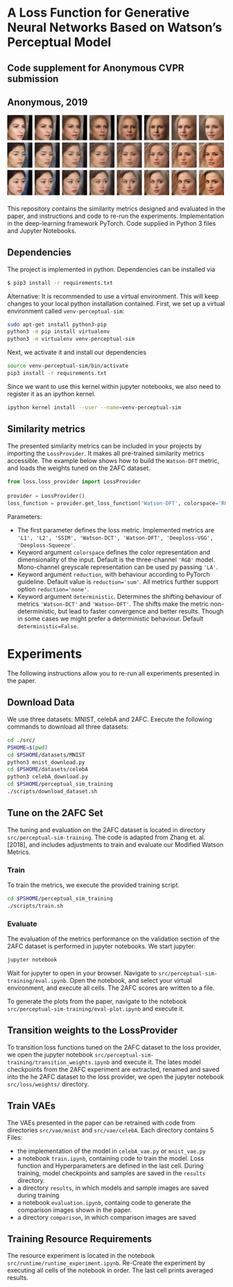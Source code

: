 # A Loss Function for Generative Neural Networks Based on Watson’s Perceptual Model
## Code supplement for Anonymous CVPR submission

## Anonymous, 2019

<img src='./img/titleimage.png' width=500>

This repository contains the similarity metrics designed and evaluated in the paper, and instructions and code to re-run the experiments. Implementation in the deep-learning framework PyTorch. Code supplied in Python 3 files and Jupyter Notebooks.

## Dependencies
The project is implemented in python. Dependencies can be installed via
```bash
$ pip3 install -r requirements.txt
```
Alternative: It is recommended to use a virtual environment. This will keep changes to your local python installation contained. First, we set up a virtual environment called ``venv-perceptual-sim``:
```bash
sudo apt-get install python3-pip
python3 -m pip install virtualenv
python3 -m virtualenv venv-perceptual-sim
```
Next, we activate it and install our dependencies
```bash
source venv-perceptual-sim/bin/activate
pip3 install -r requirements.txt 
```
Since we want to use this kernel within jupyter notebooks, we also need to register it as an ipython kernel.
```bash
ipython kernel install --user --name=venv-perceptual-sim
```

## Similarity metrics

The presented similarity metrics can be included in your projects by importing the ``LossProvider``. It makes all pre-trained similarity metrics accessible. The example below shows how to build the ``Watson-DFT`` metric, and loads the weights tuned on the 2AFC dataset. 

```python
from loss.loss_provider import LossProvider

provider = LossProvider()
loss_function = provider.get_loss_function('Watson-DFT', colorspace='RGB', reduction='sum')
```

Parameters:

* The first parameter defines the loss metric. Implemented metrics are ``'L1', 'L2', 'SSIM', 'Watson-DCT', 'Watson-DFT', 'Deeploss-VGG', 'Deeploss-Squeeze'``. 
* Keyword argument ``colorspace`` defines the color representation and dimensionality of the input. Default is the three-channel ``'RGB'`` model. Mono-channel greyscale representation can be used py passing ``'LA'``. 
* Keyword argument ``reduction``, with behaviour according to PyTorch guideline. Default value is ``reduction='sum'``. All metrics further support option ``reduction='none'``.
* Keyword argument ``deterministic``. Determines the shifting behaviour of metrics ``'Watson-DCT'`` and ``'Watson-DFT'``. The shifts make the metric non-deterministic, but lead to faster convergence and better results. Though in some cases we might prefer a deterministic behaviour. Default ``deterministic=False``.

# Experiments
The following instructions allow you to re-run all experiments presented in the paper.


## Download Data
We use three datasets: MNIST, celebA and 2AFC. Execute the following commands to download all three datasets:
```bash
cd ./src/
PSHOME=$(pwd)
cd $PSHOME/datasets/MNIST
python3 mnist_download.py
cd $PSHOME/datasets/celebA
python3 celebA_download.py
cd $PSHOME/perceptual_sim_training
./scripts/download_dataset.sh
```

## Tune on the 2AFC Set
The tuning and evaluation on the 2AFC dataset is located in directory `src/perceptual-sim-training`. The code is adapted from Zhang et. al. [2018], and includes adjustments to train and evaluate our Modified Watson Metrics. 
### Train
To train the metrics, we execute the provided training script.
```bash
cd $PSHOME/perceptual_sim_training
./scripts/train.sh
```

### Evaluate
The evaluation of the metrics performance on the validation section of the 2AFC dataset is performed in jupyter notebooks. We start jupyter:
```bash
jupyter notebook
```
Wait for jupyter to open in your browser. Navigate to ``src/perceptual-sim-training/eval.ipynb``. Open the notebook, and select your virtual environment, and execute all cells. The 2AFC scores are written to a file.

To generate the plots from the paper, navigate to the notebook ``src/perceptual-sim-training/eval-plot.ipynb`` and execute it.

## Transition weights to the LossProvider
To transition loss functions tuned on the 2AFC dataset to the loss provider, we open the jupyter notebook ``src/perceptual-sim-training/transition_weights.ipynb`` and execute it. The lates model checkpoints from the 2AFC experiment are extracted, renamed and saved into the he 2AFC dataset to the loss provider, we open the jupyter notebook ``src/loss/weights/`` directory.

## Train VAEs
The VAEs presented in the paper can be retrained with code from directories ``src/vae/mnist`` and ``src/vae/celebA``. Each directory contains 5 Files:
* the implementation of the model in `celebA_vae.py` or `mnist_vae.py` 
* a notebook  `train.ipynb`, containing code to train the model. Loss function and Hyperparameters are defined in the last cell. During training, model checkpoints and samples are saved in the `results` directory.
* a directory `results`, in which models and sample images are saved during training
* a notebook `evaluation.ipynb`, containg code to generate the comparison images shown in the paper.
* a directory `comparison`, in which comparison images are saved


## Training Resource Requirements
The resource experiment is located in the notebook `src/runtime/runtime_experiment.ipynb`. Re-Create the experiment by executing all cells of the notebook in order. The last cell prints averaged results.


